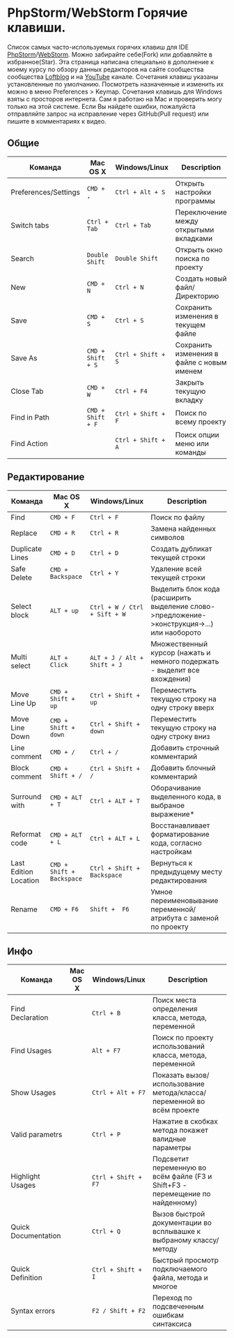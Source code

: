 # PhpStorm/WebStorm Горячие клавиши.

Список самых часто-используемых горячих клавиш для IDE [PhpStorm](https://www.jetbrains.com/phpstorm/)/[WebStorm](https://www.jetbrains.com/webstorm/). Можно забирайте себе(Fork) или добавляйте в избранное(Star).
Эта страница написана специально в дополнение к моему курсу по обзору данных редакторов на сайте сообщества сообщества [Loftblog](http://loftblog.ru/material/1-ustanovka-pervye-shagi/) и на [YouTube](https://www.youtube.com/playlist?list=PLY4rE9dstrJzAnXFt9m48Q0V5_2kVK1Qt) канале.
Сочетания клавиш указаны установленные по умолчанию. Посмотреть назначенные и изменить их можно в меню Preferences > Keymap.
Сочетания клавишь для Windows взяты с просторов интернета. Сам я работаю на Mac и проверить могу только на этой системе. Если Вы найдете ошибки, пожалуйста отправляйте запрос на исправление через GitHub(Pull request) или пишите в комментариях к видео. 


## Общие

| Команда | Mac OS X | Windows/Linux | Description |
| ------- | -------- | ------- | ----------- |
| Preferences/Settings | `CMD + ,` | `Ctrl + Alt + S`  | Открыть настройки программы |
| Switch tabs | `Ctrl + Tab` | `Ctrl + Tab`  | Переключение между открытыми вкладками |
| Search | `Double Shift` | `Double Shift`  | Открыть окно поиска по проекту  |
| New | `CMD + N` | `Ctrl + N`  | Создать новый файл/Директорию |
| Save | `CMD + S` | `Ctrl + S`  | Сохранить изменения в текущем файле |
| Save As | `CMD + Shift + S` | `Ctrl + Shift + S`  | Сохранить изменения в файле с новым именем |
| Close Tab | `CMD + W` |  `Ctrl + F4` | Закрыть текущую вкладку |
| Find in Path | `CMD + Shift + F` |  `Ctrl + Shift + F` | Поиск по всему проекту |
| Find Action | ` ` |  `Ctrl + Shift + A` | Поиск опции меню или команды |



## Редактирование

| Команда | Mac OS X | Windows/Linux | Description |
| ------- | -------- | ------- | ----------- |
| Find | `CMD + F` | `Ctrl + F`  | Поиск по файлу  |
| Replace | `CMD + R` | `Ctrl + R`  | Замена найденных символов  |
| Duplicate Lines | `CMD + D` | `Ctrl + D` | Создать дубликат текущей строки |
| Safe Delete | `CMD + Backspace` | `Ctrl + Y` | Удаление всей текущей строки |
| Select block | `ALT + up` | `Ctrl + W / Ctrl + Sift + W`  | Выделить блок кода (расширить выделение слово->предложение->конструкция->...) или наоборото |
| Multi select | `ALT + Click` | `ALT + J / Alt + Shift + J`  | Множественный курсор (нажать и немного подержать - выделит все вхождения) |
| Move Line Up | `CMD + Shift + up` | `Ctrl + Shift + up`  | Переместить текущую строку на одну строку вверх |
| Move Line Down | `CMD + Shift + down` | `Ctrl + Shift + down`  | Переместить текущую строку на одну строку вниз |
| Line comment | `CMD + /` | `Ctrl + /`  |  Добавить строчный комментарий |
| Block comment | `CMD + Shift + /` | `Ctrl + Shift + /`  | Добавить блочный комментарий |
| Surround with | `CMD + ALT + T` |  `Ctrl + ALT + T` | Оборачивание выделенного кода, в выбраное выражение* |
| Reformat code | `CMD + ALT + L` | `Ctrl + ALT + L`  | Восстанавливает форматирование кода, согласно настройкам |
| Last Edition Location | `CMD + Shift + Backspace` | `Ctrl + Shift + Backspace`  | Вернуться к предыдущему месту редактирования |
| Rename | `CMD + F6` |  `Shift +  F6` | Умное переименовывание переменной/атрибута с заменой по проекту |



## Инфо

| Команда | Mac OS X | Windows/Linux | Description |
| ------- | -------- | ------- | ----------- |
| Find Declaration | ` ` | `Ctrl + B`  | Поиск места определения класса, метода, переменной |
| Find Usages | ` ` | `Alt + F7`  | Поиск по проекту использований класса, метода, переменной |
| Show Usages | ` ` | `Ctrl + Alt + F7`  | Показать вызов/использование метода/класса/переменной во всём проекте |
| Valid parametrs | ` ` | `Ctrl + P`  | Нажатие в скобках метода покажет валидные параметры |
| Highlight Usages | ` ` | `Ctrl + Shift + F7`  | Подсветит переменную во всём файле (F3 и Shift+F3 - перемещение по найденному) |
| Quick Documentation | ` ` | `Ctrl + Q`  | Вызов быстрой документации во всплывашке к выбраному классу/методу |
| Quick Definition | ` ` | `Ctrl + Shift + I`  | Быстрый просмотр подключаемого файла, метода и многое |
| Syntax errors | ` ` | `F2 / Shift + F2`  | Переход по подсвеченным ошибкам синтаксиса |
